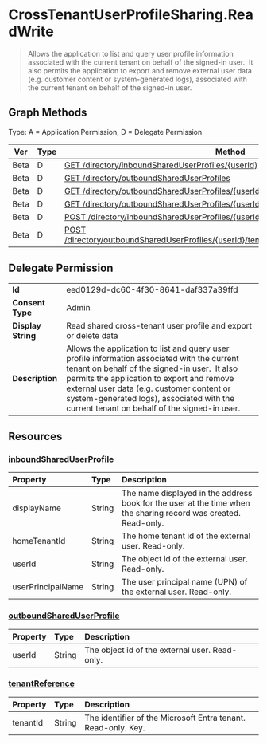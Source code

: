 # CrossTenantUserProfileSharing.ReadWrite

> Allows the application to list and query user profile information associated with the current tenant on behalf of the signed-in user.  It also permits the application to export and remove external user data (e.g. customer content or system-generated logs), associated with the current tenant on behalf of the signed-in user.
## Graph Methods

Type: A = Application Permission, D = Delegate Permission

|Ver|Type|Method|
|-------|----|------|
|Beta|D|[GET /directory/inboundSharedUserProfiles/{userId}](https://docs.microsoft.com/graph/api/inboundshareduserprofile-get?view=graph-rest-beta&tabs=http)|
|Beta|D|[GET /directory/outboundSharedUserProfiles](https://docs.microsoft.com/graph/api/directory-list-outboundshareduserprofiles?view=graph-rest-beta&tabs=http)|
|Beta|D|[GET /directory/outboundSharedUserProfiles/{userId}](https://docs.microsoft.com/graph/api/outboundshareduserprofile-get?view=graph-rest-beta&tabs=http)|
|Beta|D|[GET /directory/outboundSharedUserProfiles/{userId}/tenants](https://docs.microsoft.com/graph/api/outboundshareduserprofile-list-tenants?view=graph-rest-beta&tabs=http)|
|Beta|D|[POST /directory/inboundSharedUserProfiles/{userId}/removePersonalData](https://docs.microsoft.com/graph/api/inboundshareduserprofile-removepersonaldata?view=graph-rest-beta&tabs=http)|
|Beta|D|[POST /directory/outboundSharedUserProfiles/{userId}/tenants/{tenantId}/removePersonalData](https://docs.microsoft.com/graph/api/tenantreference-removepersonaldata?view=graph-rest-beta&tabs=http)|
## Delegate Permission
|||
|-|-|
|**Id**|eed0129d-dc60-4f30-8641-daf337a39ffd|
|**Consent Type**|Admin|
|**Display String**|Read shared cross-tenant user profile and export or delete data|
|**Description**|Allows the application to list and query user profile information associated with the current tenant on behalf of the signed-in user.  It also permits the application to export and remove external user data (e.g. customer content or system-generated logs), associated with the current tenant on behalf of the signed-in user.|
## Resources
### [inboundSharedUserProfile ](https://docs.microsoft.com/graph/api/resources/inboundshareduserprofile?view=graph-rest-1.0&tabs=http)
|Property|Type|Description|
|:---|:---|:---|
| displayName | String | The name displayed in the address book for the user at the time when the sharing record was created. Read-only. |
| homeTenantId | String | The home tenant id of the external user. Read-only. |
| userId | String | The object id of the external user. Read-only. |
| userPrincipalName | String | The user principal name (UPN) of the external user. Read-only. |
### [outboundSharedUserProfile ](https://docs.microsoft.com/graph/api/resources/outboundshareduserprofile?view=graph-rest-1.0&tabs=http)
|Property|Type|Description|
|:---|:---|:---|
| userId | String | The object id of the external user. Read-only. |
### [tenantReference ](https://docs.microsoft.com/graph/api/resources/tenantreference?view=graph-rest-1.0&tabs=http)
|Property|Type|Description|
|:---|:---|:---|
| tenantId | String | The identifier of the Microsoft Entra tenant. Read-only. Key. |
